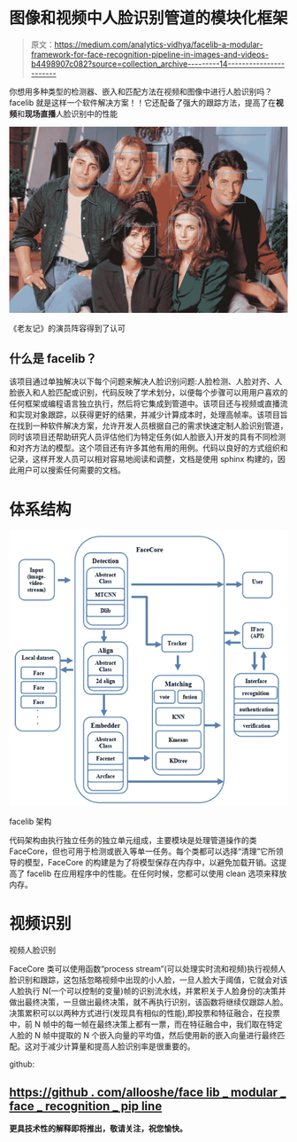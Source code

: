 # 图像和视频中人脸识别管道的模块化框架

> 原文：<https://medium.com/analytics-vidhya/facelib-a-modular-framework-for-face-recognition-pipeline-in-images-and-videos-b4498907c082?source=collection_archive---------14----------------------->

你想用多种类型的检测器、嵌入和匹配方法在视频和图像中进行人脸识别吗？facelib 就是这样一个软件解决方案！！它还配备了强大的跟踪方法，提高了在**视频**和**现场直播**人脸识别中的性能

![](img/d651b1a1e8b3562d53c93d51bb829cbd.png)

《老友记》的演员阵容得到了认可

## 什么是 facelib？

该项目通过单独解决以下每个问题来解决人脸识别问题:人脸检测、人脸对齐、人脸嵌入和人脸匹配或识别，代码反映了学术划分，以便每个步骤可以用用户喜欢的任何框架或编程语言独立执行，然后将它集成到管道中。该项目还与视频或直播流和实现对象跟踪，以获得更好的结果，并减少计算成本时，处理高帧率。该项目旨在找到一种软件解决方案，允许开发人员根据自己的需求快速定制人脸识别管道，同时该项目还帮助研究人员评估他们为特定任务(如人脸嵌入)开发的具有不同检测和对齐方法的模型。这个项目还有许多其他有用的用例。代码以良好的方式组织和记录，这样开发人员可以相对容易地阅读和调整，文档是使用 sphinx 构建的，因此用户可以搜索任何需要的文档。

# 体系结构

![](img/040cdf6d7cbf8377c958cca427f734cf.png)

facelib 架构

代码架构由执行独立任务的独立单元组成，主要模块是处理管道操作的类 FaceCore，但也可用于检测或嵌入等单一任务。每个类都可以选择“清理”它所领导的模型，FaceCore 的构建是为了将模型保存在内存中，以避免加载开销。这提高了 facelib 在应用程序中的性能。在任何时候，您都可以使用 clean 选项来释放内存。

# 视频识别

视频人脸识别

FaceCore 类可以使用函数“process stream”(可以处理实时流和视频)执行视频人脸识别和跟踪，这包括忽略视频中出现的小人脸，一旦人脸大于阈值，它就会对该人脸执行 N(一个可以控制的变量)帧的识别流水线，并累积关于人脸身份的决策并做出最终决策，一旦做出最终决策，就不再执行识别，该函数将继续仅跟踪人脸。
决策累积可以以两种方式进行(发现具有相似的性能),即投票和特征融合，在投票中，前 N 帧中的每一帧在最终决策上都有一票，而在特征融合中，我们取在特定人脸的 N 帧中提取的 N 个嵌入向量的平均值，然后使用新的嵌入向量进行最终匹配。这对于减少计算量和提高人脸识别率是很重要的。

github:

## [https://github . com/allooshe/face lib _ modular _ face _ recognition _ pip line](https://github.com/Alloooshe/facelib_modular_face_recognition_pipline)

**更具技术性的解释即将推出，敬请关注，祝您愉快。**